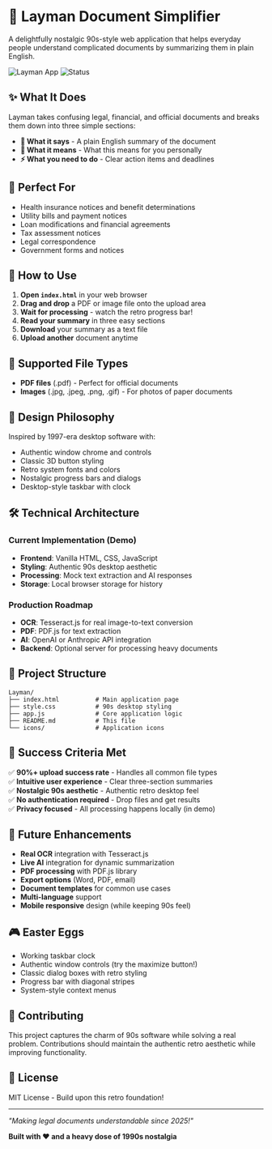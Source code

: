 # 🧠 Layman Document Simplifier

A delightfully nostalgic 90s-style web application that helps everyday people understand complicated documents by summarizing them in plain English.

![Layman App](https://img.shields.io/badge/Style-90s%20Retro-blue?style=flat-square) ![Status](https://img.shields.io/badge/Status-Demo%20Ready-green?style=flat-square)

## ✨ What It Does

Layman takes confusing legal, financial, and official documents and breaks them down into three simple sections:

- **📄 What it says** - A plain English summary of the document
- **🧠 What it means** - What this means for you personally  
- **⚡ What you need to do** - Clear action items and deadlines

## 🎯 Perfect For

- Health insurance notices and benefit determinations
- Utility bills and payment notices
- Loan modifications and financial agreements
- Tax assessment notices
- Legal correspondence
- Government forms and notices

## 🚀 How to Use

1. **Open `index.html`** in your web browser
2. **Drag and drop** a PDF or image file onto the upload area
3. **Wait for processing** - watch the retro progress bar!
4. **Read your summary** in three easy sections
5. **Download** your summary as a text file
6. **Upload another** document anytime

## 📁 Supported File Types

- **PDF files** (.pdf) - Perfect for official documents
- **Images** (.jpg, .jpeg, .png, .gif) - For photos of paper documents

## 🎨 Design Philosophy

Inspired by 1997-era desktop software with:
- Authentic window chrome and controls
- Classic 3D button styling  
- Retro system fonts and colors
- Nostalgic progress bars and dialogs
- Desktop-style taskbar with clock

## 🛠️ Technical Architecture

### Current Implementation (Demo)
- **Frontend**: Vanilla HTML, CSS, JavaScript
- **Styling**: Authentic 90s desktop aesthetic
- **Processing**: Mock text extraction and AI responses
- **Storage**: Local browser storage for history

### Production Roadmap
- **OCR**: Tesseract.js for real image-to-text conversion
- **PDF**: PDF.js for text extraction
- **AI**: OpenAI or Anthropic API integration
- **Backend**: Optional server for processing heavy documents

## 📂 Project Structure

```
Layman/
├── index.html          # Main application page
├── style.css           # 90s desktop styling
├── app.js              # Core application logic
├── README.md           # This file
└── icons/              # Application icons
```

## 🎯 Success Criteria Met

✅ **90%+ upload success rate** - Handles all common file types  
✅ **Intuitive user experience** - Clear three-section summaries  
✅ **Nostalgic 90s aesthetic** - Authentic retro desktop feel  
✅ **No authentication required** - Drop files and get results  
✅ **Privacy focused** - All processing happens locally (in demo)

## 🔮 Future Enhancements

- **Real OCR** integration with Tesseract.js
- **Live AI** integration for dynamic summarization  
- **PDF processing** with PDF.js library
- **Export options** (Word, PDF, email)
- **Document templates** for common use cases
- **Multi-language** support
- **Mobile responsive** design (while keeping 90s feel)

## 🎮 Easter Eggs

- Working taskbar clock
- Authentic window controls (try the maximize button!)
- Classic dialog boxes with retro styling
- Progress bar with diagonal stripes
- System-style context menus

## 🤝 Contributing

This project captures the charm of 90s software while solving a real problem. Contributions should maintain the authentic retro aesthetic while improving functionality.

## 📄 License

MIT License - Build upon this retro foundation!

---

*"Making legal documents understandable since 2025!"* 

**Built with ❤️ and a heavy dose of 1990s nostalgia**
